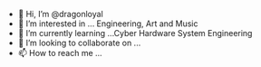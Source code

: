 - 👋 Hi, I’m @dragonloyal
- 👀 I’m interested in ... Engineering, Art and Music
- 🌱 I’m currently learning ...Cyber Hardware System Engineering
- 💞️ I’m looking to collaborate on ...
- 📫 How to reach me ...

<!---
dragonloyal/dragonloyal is a ✨ special ✨ repository because its `README.md` (this file) appears on your GitHub profile.
You can click the Preview link to take a look at your changes.
--->
